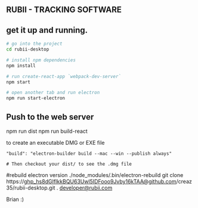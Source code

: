 ## RUBII - TRACKING SOFTWARE

## get it up and running.

```bash
# go into the project
cd rubii-desktop

# install npm dependencies
npm install

# run create-react-app `webpack-dev-server`
npm start

# open another tab and run electron
npm run start-electron
```

## Push to the web server

npm run dist
npm run build-react

to create an executable DMG or EXE file
```
"build": "electron-builder build --mac --win --publish always"

# Then checkout your dist/ to see the .dmg file
```

#rebuild electron version
./node_modules/.bin/electron-rebuild
git clone https://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@github.com/creaz35/rubii-desktop.git .
developer@rubii.com

Brian :)